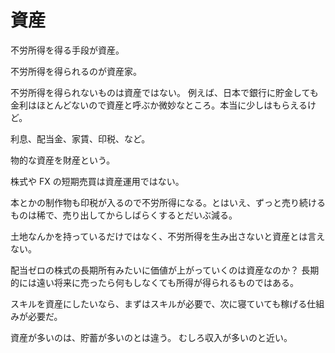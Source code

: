 # 資産

不労所得を得る手段が資産。

不労所得を得られるのが資産家。

不労所得を得られないものは資産ではない。
例えば、日本で銀行に貯金しても金利はほとんどないので資産と呼ぶか微妙なところ。本当に少しはもらえるけど。

利息、配当金、家賃、印税、など。

物的な資産を財産という。

株式や FX の短期売買は資産運用ではない。

本とかの制作物も印税が入るので不労所得になる。とはいえ、ずっと売り続けるものは稀で、売り出してからしばらくするとだいぶ減る。

土地なんかを持っているだけではなく、不労所得を生み出さないと資産とは言えない。

配当ゼロの株式の長期所有みたいに価値が上がっていくのは資産なのか？
長期的には遠い将来に売ったら何もしなくても所得が得られるものではある。

スキルを資産にしたいなら、まずはスキルが必要で、次に寝ていても稼げる仕組みが必要だ。

資産が多いのは、貯蓄が多いのとは違う。
むしろ収入が多いのと近い。
